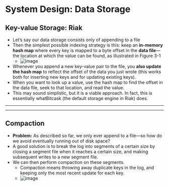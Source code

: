# System Design: Data Storage

## Key-value Storage: Riak
- Let’s say our data storage consists only of appending to a file
- Then the simplest possible indexing strategy is this: keep an **in-memory hash map** where every key is mapped to a byte offset in the **data file**—the location at which the value can be found, as illustrated in Figure 3-1
  - ![image](https://user-images.githubusercontent.com/57194114/207240278-635a6ce8-f83e-4f0f-a502-fde4a84c3b0a.png)
- Whenever you append a new key-value pair to the file, you **also update the hash map** to reflect the offset of the data you just wrote (this works both for inserting new keys and for updating existing keys).
- When you want to look up a value, use the hash map to find the offset in the data file, seek to that location, and read the value.
- This may sound simplistic, but it is a viable approach. In fact, this is essentially whatBitcask (the default storage engine in Riak) does.
---
---
## Compaction
- **Problem:** As described so far, we only ever append to a file—so how do we avoid eventually running out of disk space?
- A good solution is to break the log into segments of a certain size by closing a segment file when it reaches a certain size, and making subsequent writes to a new segment file.
- We can then perform compaction on these segments.
  - Compaction means throwing away duplicate keys in the log, and keeping only the most recent update for each key.
  - ![image](https://user-images.githubusercontent.com/57194114/207241752-7bc169c3-4b48-4d2d-922e-9ffc9c1bee66.png)

